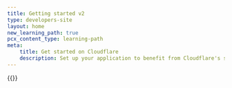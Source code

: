 ```yaml
---
title: Getting started v2
type: developers-site
layout: home
new_learning_path: true
pcx_content_type: learning-path
meta:
    title: Get started on Cloudflare
    description: Set up your application to benefit from Cloudflare's speed, security, and reliability.
---
```


{{<learning-path file="get-started-v2.json">}}
